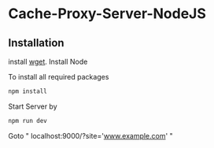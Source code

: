 # Cache-Proxy-Server-NodeJS
## Installation
install [wget](https://builtvisible.com/download-your-website-with-wget/).
Install Node

To install all required packages
```bash
npm install
```

Start Server by 
```bash
npm run dev
```

Goto " localhost:9000/?site='www.example.com' "